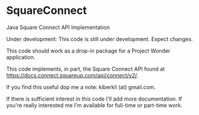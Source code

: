 # SquareConnect
Java Square Connect API Implementation

Under development: This code is still under development.  Expect changes.

This code should work as a drop-in package for a Project Wonder application.

This code implements, in part, the Square Connect API found at https://docs.connect.squareup.com/api/connect/v2/.

If you find this useful dop me a note: kiberkli (at) gmail.com.

If there is sufficient interest in this code I'll add more documentation. If you're really interested me I'm available for full-time or part-time work.



